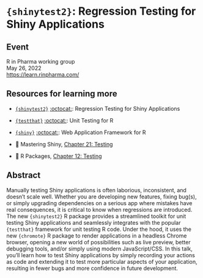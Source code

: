 # `{shinytest2}`: Regression Testing for Shiny Applications

## Event
R in Pharma working group <br />
May 26, 2022 <br />
https://learn.rinpharma.com/

<!-- ## Slides

* HTML:
http://schloerke.com/presentation-2022-04-27-appsilon-shinytest2/

* PDF:
http://schloerke.com/presentation-2022-04-27-appsilon-shinytest2/appsilon-shinytest2.pdf -->


## Resources for learning more

* [`{shinytest2}`](https://rstudio.github.io/shinytest2/) [:octocat:](https://github.com/rstudio/shinytest2): Regression Testing for Shiny Applications

* [`{testthat}`](https://testthat.r-lib.org/) [:octocat:](https://github.com/r-lib/testthat/): Unit Testing for R

* [`{shiny}`](https://https://shiny.rstudio.com/) [:octocat:](https://github.com/rstudio/shiny): Web Application Framework for R

* :book: Mastering Shiny, [Chapter 21: Testing](https://mastering-shiny.org/scaling-testing.html)
* :book: R Packages, [Chapter 12: Testing](https://r-pkgs.org/tests.html)


## Abstract

Manually testing Shiny applications is often laborious, inconsistent, and doesn’t scale well. Whether you are developing new features, fixing bug(s), or simply upgrading dependencies on a serious app where mistakes have real consequences, it is critical to know when regressions are introduced. The new `{shinytest2}` R package provides a streamlined toolkit for unit testing Shiny applications and seamlessly integrates with the popular `{testthat}` framework for unit testing R code. Under the hood, it uses the new `{chromote}` R package to render applications in a headless Chrome browser, opening a new world of possibilities such as live preview, better debugging tools, and/or simply using modern JavaScript/CSS. In this talk, you’ll learn how to test Shiny applications by simply recording your actions as code and extending it to test more particular aspects of your application, resulting in fewer bugs and more confidence in future development.
